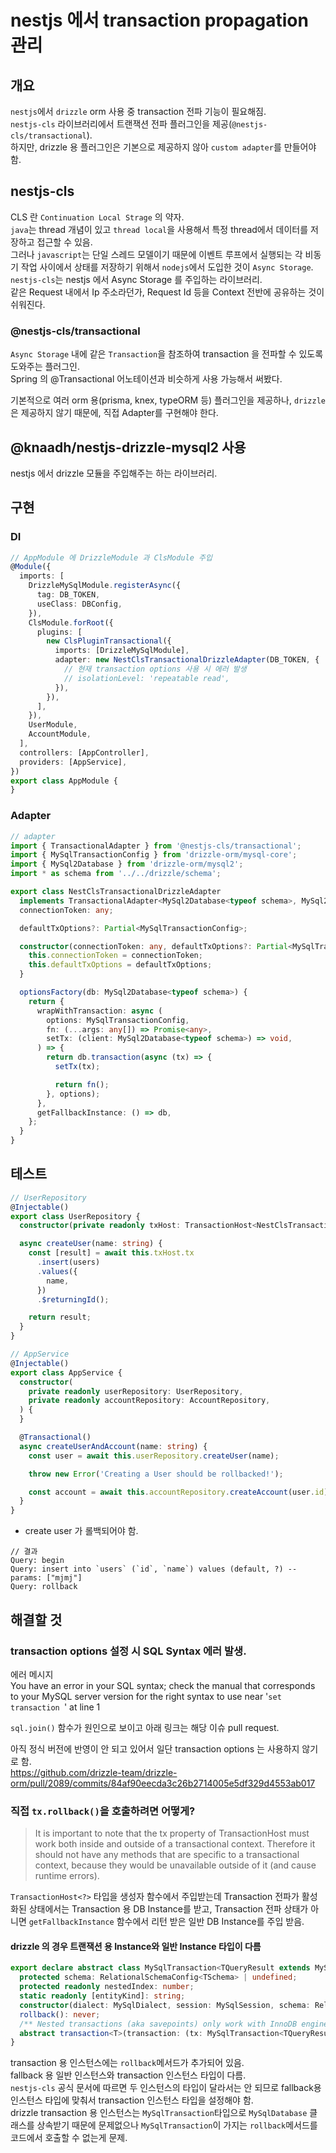 # nestjs 에서 transaction propagation 관리

## 개요

`nestjs`에서 `drizzle` orm 사용 중 transaction 전파 기능이 필요해짐.\
`nestjs-cls` 라이브러리에서 트랜잭션 전파 플러그인을 제공(`@nestjs-cls/transactional`).\
하지만, drizzle 용 플러그인은 기본으로 제공하지 않아 `custom adapter`를 만들어야 함.

## nestjs-cls

CLS 란 `Continuation Local Strage` 의 약자.\
`java`는 thread 개념이 있고 `thread local`을 사용해서 특정 thread에서 데이터를 저장하고 접근할 수 있음.\
그러나 `javascript`는 단일 스레드 모델이기 때문에 이벤트 루프에서 실행되는 각 비동기 작업 사이에서 상태를 저장하기 위해서 `nodejs`에서 도입한 것이 `Async Storage`.\
`nestjs-cls`는 nestjs 에서 Async Storage 를 주입하는 라이브러리.\
같은 Request 내에서 Ip 주소라던가, Request Id 등을 Context 전반에 공유하는 것이 쉬워진다.

### @nestjs-cls/transactional

`Async Storage` 내에 같은 `Transaction`을 참조하여 transaction 을 전파할 수 있도록 도와주는 플러그인.\
Spring 의 @Transactional 어노테이션과 비슷하게 사용 가능해서 써봤다.

기본적으로 여러 orm 용(prisma, knex, typeORM 등) 플러그인을 제공하나, `drizzle`은 제공하지 않기 때문에, 직접 Adapter를 구현해야 한다.

## @knaadh/nestjs-drizzle-mysql2 사용

nestjs 에서 drizzle 모듈을 주입해주는 하는 라이브러리.

## 구현

### DI

```typescript
// AppModule 에 DrizzleModule 과 ClsModule 주입
@Module({
  imports: [
    DrizzleMySqlModule.registerAsync({
      tag: DB_TOKEN,
      useClass: DBConfig,
    }),
    ClsModule.forRoot({
      plugins: [
        new ClsPluginTransactional({
          imports: [DrizzleMySqlModule],
          adapter: new NestClsTransactionalDrizzleAdapter(DB_TOKEN, {
            // 현재 transaction options 사용 시 에러 발생
            // isolationLevel: 'repeatable read',
          }),
        }),
      ],
    }),
    UserModule,
    AccountModule,
  ],
  controllers: [AppController],
  providers: [AppService],
})
export class AppModule {
}
```

### Adapter

```typescript
// adapter
import { TransactionalAdapter } from '@nestjs-cls/transactional';
import { MySqlTransactionConfig } from 'drizzle-orm/mysql-core';
import { MySql2Database } from 'drizzle-orm/mysql2';
import * as schema from '../../drizzle/schema';

export class NestClsTransactionalDrizzleAdapter
  implements TransactionalAdapter<MySql2Database<typeof schema>, MySql2Database<typeof schema>, MySqlTransactionConfig> {
  connectionToken: any;

  defaultTxOptions?: Partial<MySqlTransactionConfig>;

  constructor(connectionToken: any, defaultTxOptions?: Partial<MySqlTransactionConfig>) {
    this.connectionToken = connectionToken;
    this.defaultTxOptions = defaultTxOptions;
  }

  optionsFactory(db: MySql2Database<typeof schema>) {
    return {
      wrapWithTransaction: async (
        options: MySqlTransactionConfig,
        fn: (...args: any[]) => Promise<any>,
        setTx: (client: MySql2Database<typeof schema>) => void,
      ) => {
        return db.transaction(async (tx) => {
          setTx(tx);

          return fn();
        }, options);
      },
      getFallbackInstance: () => db,
    };
  }
}
```

## 테스트
```typescript
// UserRepository
@Injectable()
export class UserRepository {
  constructor(private readonly txHost: TransactionHost<NestClsTransactionalDrizzleAdapter>) {}

  async createUser(name: string) {
    const [result] = await this.txHost.tx
      .insert(users)
      .values({
        name,
      })
      .$returningId();

    return result;
  }
}
```

```typescript
// AppService
@Injectable()
export class AppService {
  constructor(
    private readonly userRepository: UserRepository,
    private readonly accountRepository: AccountRepository,
  ) {
  }

  @Transactional()
  async createUserAndAccount(name: string) {
    const user = await this.userRepository.createUser(name);

    throw new Error('Creating a User should be rollbacked!');

    const account = await this.accountRepository.createAccount(user.id);
  }
}
```

- create user 가 롤백되어야 함.

```
// 결과
Query: begin
Query: insert into `users` (`id`, `name`) values (default, ?) -- params: ["mjmj"]
Query: rollback
```

## 해결할 것

### transaction options 설정 시 SQL Syntax 에러 발생.

에러 메시지\
You have an error in your SQL syntax; check the manual that corresponds to your MySQL server version for the right
syntax to use near '`set transaction `' at line 1

`sql.join()` 함수가 원인으로 보이고 아래 링크는 해당 이슈 pull request.

아직 정식 버전에 반영이 안 되고 있어서 일단 transaction options 는 사용하지 않기로 함.\
https://github.com/drizzle-team/drizzle-orm/pull/2089/commits/84af90eecda3c26b2714005e5df329d4553ab017

### 직접 `tx.rollback()`을 호출하려면 어떻게?

> It is important to note that the tx property of TransactionHost must work both inside and outside of a transactional context. Therefore it should not have any methods that are specific to a transactional context, because they would be unavailable outside of it (and cause runtime errors).

`TransactionHost<?>` 타입을 생성자 함수에서 주입받는데 Transaction 전파가 활성화된 상태에서는 Transaction 용 DB Instance를 받고,
Transaction 전파 상태가 아니면 `getFallbackInstance` 함수에서 리턴 받은 일반 DB Instance를 주입 받음.

#### drizzle 의 경우 트랜잭션 용 Instance와 일반 Instance 타입이 다름
```typescript
export declare abstract class MySqlTransaction<TQueryResult extends MySqlQueryResultHKT, TPreparedQueryHKT extends PreparedQueryHKTBase, TFullSchema extends Record<string, unknown> = Record<string, never>, TSchema extends TablesRelationalConfig = Record<string, never>> extends MySqlDatabase<TQueryResult, TPreparedQueryHKT, TFullSchema, TSchema> {
  protected schema: RelationalSchemaConfig<TSchema> | undefined;
  protected readonly nestedIndex: number;
  static readonly [entityKind]: string;
  constructor(dialect: MySqlDialect, session: MySqlSession, schema: RelationalSchemaConfig<TSchema> | undefined, nestedIndex: number, mode: Mode);
  rollback(): never;
  /** Nested transactions (aka savepoints) only work with InnoDB engine. */
  abstract transaction<T>(transaction: (tx: MySqlTransaction<TQueryResult, TPreparedQueryHKT, TFullSchema, TSchema>) => Promise<T>): Promise<T>;
}
```

transaction 용 인스턴스에는 `rollback`메서드가 추가되어 있음.\
fallback 용 일반 인스턴스와 transaction 인스턴스 타입이 다름.\
`nestjs-cls` 공식 문서에 따르면 두 인스턴스의 타입이 달라서는 안 되므로 fallback용 인스턴스 타입에 맞춰서 transaction 인스턴스 타입을 설정해야 함.\
drizzle transaction 용 인스턴스는 `MySqlTransaction`타입으로 `MySqlDatabase` 클래스를 상속받기 때문에 문제없으나 `MySqlTransaction`이 가지는 `rollback`메서드를 코드에서 호출할 수 없는게 문제.

